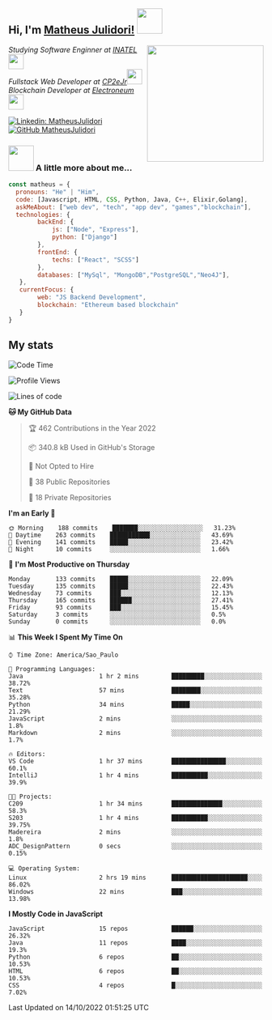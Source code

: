 <h2> Hi, I'm <a href="https://matheusjulidori.github.io" target="_blank">Matheus Julidori!</a> <img src="https://media.giphy.com/media/12oufCB0MyZ1Go/giphy.gif" width="50"></h2>
<img align='right' src="https://media.giphy.com/media/3oKIPnAiaMCws8nOsE/giphy.gif" width="230" height="auto">
<p><em>Studying Software Enginner at <a href="http://www.inatel.br" target="_blank">INATEL</a><img src="https://media.giphy.com/media/fYSnHlufseco8Fh93Z/giphy.gif" width="30"></br>
  Fullstack Web Developer at <a href="http://www.cp2ejr.com.br" target="_blank">CP2eJr</a><img src="https://media.giphy.com/media/WUlplcMpOCEmTGBtBW/giphy.gif" width="30"></br>
  Blockchain Developer at <a href="https://www.electroneum.com" target="_blank">Electroneum</a><img src="https://media.giphy.com/media/WUlplcMpOCEmTGBtBW/giphy.gif" width="30"> 
</em></p>

[![Linkedin: MatheusJulidori](https://img.shields.io/badge/-MatheusJulidori-blue?style=flat-square&logo=Linkedin&logoColor=white&link=https://www.linkedin.com/in/MatheusJulidori/)](https://www.linkedin.com/in/MatheusJulidori/)
[![GitHub MatheusJulidori](https://img.shields.io/github/followers/matheusjulidori?label=follow&style=social)](https://github.com/MatheusJulidori)


### <img src="https://media.giphy.com/media/VgCDAzcKvsR6OM0uWg/giphy.gif" width="50"> A little more about me...  

```javascript
const matheus = {
  pronouns: "He" | "Him",
  code: [Javascript, HTML, CSS, Python, Java, C++, Elixir,Golang],
  askMeAbout: ["web dev", "tech", "app dev", "games","blockchain"],
  technologies: {
        backEnd: {
            js: ["Node", "Express"],
            python: ["Django"]
        },
        frontEnd: {
            techs: ["React", "SCSS"]
        },
        databases: ["MySql", "MongoDB","PostgreSQL","Neo4J"],
   },
   currentFocus: {
        web: "JS Backend Development",
        blockchain: "Ethereum based blockchain"
   }
}
```
<h2>My stats</h2>

<!--START_SECTION:waka-->
![Code Time](http://img.shields.io/badge/Code%20Time-219%20hrs%2028%20mins-blue)

![Profile Views](http://img.shields.io/badge/Profile%20Views-0-blue)

![Lines of code](https://img.shields.io/badge/From%20Hello%20World%20I%27ve%20Written-667%20Thousand%20lines%20of%20code-blue)

**🐱 My GitHub Data** 

> 🏆 462 Contributions in the Year 2022
 > 
> 📦 340.8 kB Used in GitHub's Storage 
 > 
> 🚫 Not Opted to Hire
 > 
> 📜 38 Public Repositories 
 > 
> 🔑 18 Private Repositories  
 > 
**I'm an Early 🐤** 

```text
🌞 Morning    188 commits    ███████░░░░░░░░░░░░░░░░░░   31.23% 
🌆 Daytime    263 commits    ███████████░░░░░░░░░░░░░░   43.69% 
🌃 Evening    141 commits    █████░░░░░░░░░░░░░░░░░░░░   23.42% 
🌙 Night      10 commits     ░░░░░░░░░░░░░░░░░░░░░░░░░   1.66%

```
📅 **I'm Most Productive on Thursday** 

```text
Monday       133 commits    █████░░░░░░░░░░░░░░░░░░░░   22.09% 
Tuesday      135 commits    █████░░░░░░░░░░░░░░░░░░░░   22.43% 
Wednesday    73 commits     ███░░░░░░░░░░░░░░░░░░░░░░   12.13% 
Thursday     165 commits    ██████░░░░░░░░░░░░░░░░░░░   27.41% 
Friday       93 commits     ███░░░░░░░░░░░░░░░░░░░░░░   15.45% 
Saturday     3 commits      ░░░░░░░░░░░░░░░░░░░░░░░░░   0.5% 
Sunday       0 commits      ░░░░░░░░░░░░░░░░░░░░░░░░░   0.0%

```


📊 **This Week I Spent My Time On** 

```text
⌚︎ Time Zone: America/Sao_Paulo

💬 Programming Languages: 
Java                     1 hr 2 mins         █████████░░░░░░░░░░░░░░░░   38.72% 
Text                     57 mins             ████████░░░░░░░░░░░░░░░░░   35.28% 
Python                   34 mins             █████░░░░░░░░░░░░░░░░░░░░   21.29% 
JavaScript               2 mins              ░░░░░░░░░░░░░░░░░░░░░░░░░   1.8% 
Markdown                 2 mins              ░░░░░░░░░░░░░░░░░░░░░░░░░   1.7%

🔥 Editors: 
VS Code                  1 hr 37 mins        ███████████████░░░░░░░░░░   60.1% 
IntelliJ                 1 hr 4 mins         ██████████░░░░░░░░░░░░░░░   39.9%

🐱‍💻 Projects: 
C209                     1 hr 34 mins        ██████████████░░░░░░░░░░░   58.3% 
S203                     1 hr 4 mins         ██████████░░░░░░░░░░░░░░░   39.75% 
Madereira                2 mins              ░░░░░░░░░░░░░░░░░░░░░░░░░   1.8% 
ADC_DesignPattern        0 secs              ░░░░░░░░░░░░░░░░░░░░░░░░░   0.15%

💻 Operating System: 
Linux                    2 hrs 19 mins       █████████████████████░░░░   86.02% 
Windows                  22 mins             ███░░░░░░░░░░░░░░░░░░░░░░   13.98%

```

**I Mostly Code in JavaScript** 

```text
JavaScript               15 repos            ██████░░░░░░░░░░░░░░░░░░░   26.32% 
Java                     11 repos            ████░░░░░░░░░░░░░░░░░░░░░   19.3% 
Python                   6 repos             ██░░░░░░░░░░░░░░░░░░░░░░░   10.53% 
HTML                     6 repos             ██░░░░░░░░░░░░░░░░░░░░░░░   10.53% 
CSS                      4 repos             █░░░░░░░░░░░░░░░░░░░░░░░░   7.02%

```



 Last Updated on 14/10/2022 01:51:25 UTC
<!--END_SECTION:waka-->
